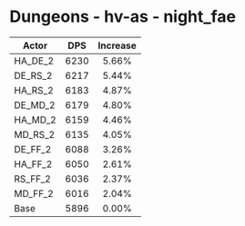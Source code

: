 # Dungeons - hv-as - night_fae
| Actor | DPS | Increase |
|---|:---:|:---:|
|HA_DE_2|6230|5.66%|
|DE_RS_2|6217|5.44%|
|HA_RS_2|6183|4.87%|
|DE_MD_2|6179|4.80%|
|HA_MD_2|6159|4.46%|
|MD_RS_2|6135|4.05%|
|DE_FF_2|6088|3.26%|
|HA_FF_2|6050|2.61%|
|RS_FF_2|6036|2.37%|
|MD_FF_2|6016|2.04%|
|Base|5896|0.00%|
